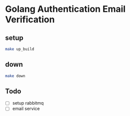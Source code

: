 # Golang Authentication Email Verification

## setup

```sh
make up_build
```

## down

```sh
make down
```

## Todo

- [ ] setup rabbitmq
- [ ] email service

